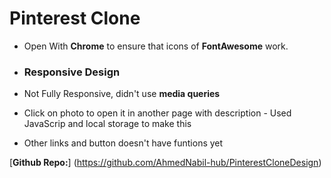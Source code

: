 # Pinterest Clone

- Open With **Chrome** to ensure that icons of **FontAwesome** work.
- ### Responsive Design
- Not Fully Responsive, didn't use **media queries**
- Click on photo to open it in another page with description - Used JavaScrip and local storage to make this

- Other links and button doesn't have funtions yet

[**Github Repo:**] (<https://github.com/AhmedNabil-hub/PinterestCloneDesign>)
